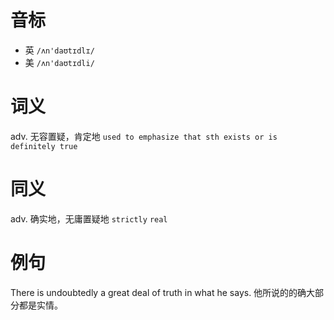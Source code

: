 # 音标

- 英 `/ʌn'daʊtɪdlɪ/`
- 美 `/ʌn'daʊtɪdli/`

# 词义

adv. 无容置疑，肯定地
`used to emphasize that sth exists or is definitely true`

# 同义

adv. 确实地，无庸置疑地
`strictly` `real`

# 例句

There is undoubtedly a great deal of truth in what he says.
他所说的的确大部分都是实情。


